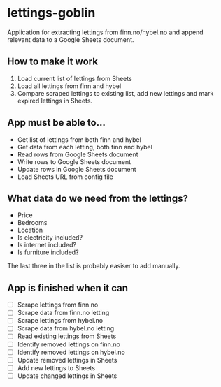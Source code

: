 # lettings-goblin
Application for extracting lettings from finn.no/hybel.no and append relevant data to a Google Sheets document.

## How to make it work

1. Load current list of lettings from Sheets
2. Load all lettings from finn and hybel
3. Compare scraped lettings to existing list, add new lettings and mark expired lettings in Sheets.

## App must be able to...

- Get list of lettings from both finn and hybel
- Get data from each letting, both finn and hybel
- Read rows from Google Sheets document
- Write rows to Google Sheets document
- Update rows in Google Sheets document
- Load Sheets URL from config file

## What data do we need from the lettings?

- Price
- Bedrooms
- Location
- Is electricity included?
- Is internet included?
- Is furniture included?

The last three in the list is probably easiser to add manually.

## App is finished when it can

- [ ] Scrape lettings from finn.no
- [ ] Scrape data from finn.no letting
- [ ] Scrape lettings from hybel.no
- [ ] Scrape data from hybel.no letting
- [ ] Read existing lettings from Sheets
- [ ] Identify removed lettings on finn.no
- [ ] Identify removed lettings on hybel.no
- [ ] Update removed lettings in Sheets
- [ ] Add new lettings to Sheets
- [ ] Update changed lettings in Sheets
